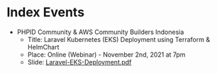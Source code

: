 # Index Events

- PHPID Community & AWS Community Builders Indonesia
  - Title: Laravel Kubernetes (EKS) Deployment using Terraform & HelmChart
  - Place: Online (Webinar) - November 2nd, 2021 at 7pm
  - Slide: [Laravel-EKS-Deployment.pdf](./2021-11-02/Laravel-EKS-Deployment.pdf)